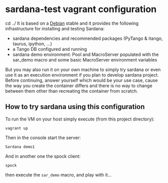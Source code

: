 # sardana-test vagrant configuration
cd ../
It is based on a [Debian](http://www.debian.org) stable and it provides the following infrastructure for installing and testing Sardana:

* sardana dependencies and recommended packages (PyTango & itango, taurus, ipython, ...)
* a Tango DB configured and running
* sardana demo environment: Pool and MacroServer populated with the sar_demo macro and some basic MacroServer environment variables

But you may also run it on your own machine to simply try sardana or even use it as an execution environment if you plan to develop sardana project.
Before continuing, answer yourself which would be your use case, cause the way you create the container differs and there is no way to change between them other than recreating the container from scratch.

## How to try sardana using this configuration


To run the VM on your host simply execute (from this project directory):

~~~~
vagrant up
~~~~

Then in the console start the server:
~~~~
Sardana demo1
~~~~

And in another one the spock client:
~~~~
spock
~~~~

then execute the `sar_demo` macro, and play with it...
